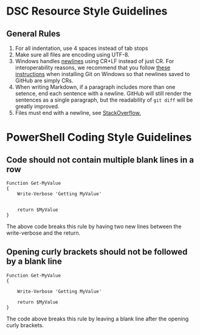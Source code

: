 # DSC Resource Style Guidelines

General Rules
----------------

 1. For all indentation, use 4 spaces instead of tab stops
 2. Make sure all files are encoding using UTF-8. 
 3. Windows handles [newlines](http://en.wikipedia.org/wiki/Newline) using CR+LF instead of just CR. 
For interoperability reasons, we recommend that you follow [these instructions](GettingStartedWithGitHub.md#setup-git) when installing Git on Windows so that newlines saved to GitHub are simply CRs. 
 4. When writing Markdown, if a paragraph includes more than one setence, end each sentence with a newline.
GitHub will still render the sentences as a single paragraph, but the readability of `git diff` will be greatly improved. 
 5. Files must end with a newline, see [StackOverflow.](http://stackoverflow.com/questions/5813311/no-newline-at-end-of-file) 

PowerShell Coding Style Guidelines
==================================

Code should not contain multiple blank lines in a row
---------------------------------------------------

    Function Get-MyValue
    {
        Write-Verbose 'Getting MyValue'
    
    
        return $MyValue
    }

The above code breaks this rule by having two new lines between the write-verbose and the return.

Opening curly brackets should not be followed by a blank line
-------------------------------------------------------------

    Function Get-MyValue
    {

        Write-Verbose 'Getting MyValue'
    
        return $MyValue
    }

The code above breaks this rule by leaving a blank line after the opening curly brackets.
